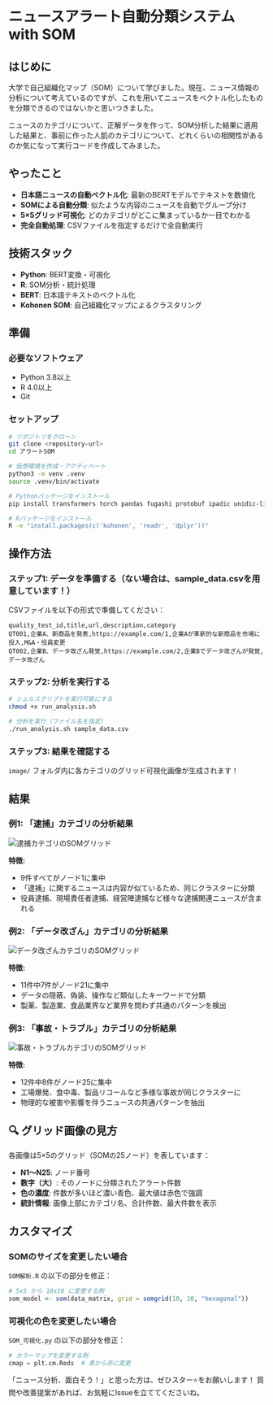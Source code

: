 # ニュースアラート自動分類システム with SOM

## はじめに

大学で自己組織化マップ（SOM）について学びました。現在、ニュース情報の分析について考えているのですが、これを用いてニュースをベクトル化したものを分類できるのではないかと思いつきました。

ニュースのカテゴリについて、正解データを作って、SOM分析した結果に適用した結果と、事前に作った人肌のカテゴリについて、どれくらいの相関性があるのか気になって実行コードを作成してみました。

## やったこと

- **日本語ニュースの自動ベクトル化**: 最新のBERTモデルでテキストを数値化
- **SOMによる自動分類**: 似たような内容のニュースを自動でグループ分け
- **5×5グリッド可視化**: どのカテゴリがどこに集まっているか一目でわかる
- **完全自動処理**: CSVファイルを指定するだけで全自動実行

## 技術スタック

- **Python**: BERT変換・可視化
- **R**: SOM分析・統計処理
- **BERT**: 日本語テキストのベクトル化
- **Kohonen SOM**: 自己組織化マップによるクラスタリング

## 準備

### 必要なソフトウェア
- Python 3.8以上
- R 4.0以上
- Git

### セットアップ
```bash
# リポジトリをクローン
git clone <repository-url>
cd アラートSOM

# 仮想環境を作成・アクティベート
python3 -m venv .venv
source .venv/bin/activate

# Pythonパッケージをインストール
pip install transformers torch pandas fugashi protobuf ipadic unidic-lite matplotlib seaborn numpy

# Rパッケージをインストール
R -e "install.packages(c('kohonen', 'readr', 'dplyr'))"
```

## 操作方法

### ステップ1: データを準備する（ない場合は、sample_data.csvを用意しています！）
CSVファイルを以下の形式で準備してください：

```csv
quality_test_id,title,url,description,category
QT001,企業A、新商品を発表,https://example.com/1,企業Aが革新的な新商品を市場に投入,M&A・役員変更
QT002,企業B、データ改ざん発覚,https://example.com/2,企業Bでデータ改ざんが発覚,データ改ざん
```

### ステップ2: 分析を実行する
```bash
# シェルスクリプトを実行可能にする
chmod +x run_analysis.sh

# 分析を実行（ファイル名を指定）
./run_analysis.sh sample_data.csv
```

### ステップ3: 結果を確認する
`image/` フォルダ内に各カテゴリのグリッド可視化画像が生成されます！

## 結果

### 例1: 「逮捕」カテゴリの分析結果

![逮捕カテゴリのSOMグリッド](image/逮捕_grid.png)

**特徴:**
- 9件すべてがノード1に集中
- 「逮捕」に関するニュースは内容が似ているため、同じクラスターに分類
- 役員逮捕、現場責任者逮捕、経営陣逮捕など様々な逮捕関連ニュースが含まれる

### 例2: 「データ改ざん」カテゴリの分析結果

![データ改ざんカテゴリのSOMグリッド](image/データ改ざん_grid.png)

**特徴:**
- 11件中7件がノード21に集中
- データの隠蔽、偽装、操作など類似したキーワードで分類
- 製薬、製造業、食品業界など業界を問わず共通のパターンを検出

### 例3: 「事故・トラブル」カテゴリの分析結果

![事故・トラブルカテゴリのSOMグリッド](image/事故トラブル_grid.png)

**特徴:**
- 12件中8件がノード25に集中
- 工場爆発、食中毒、製品リコールなど多様な事故が同じクラスターに
- 物理的な被害や影響を伴うニュースの共通パターンを抽出

## 🔍 グリッド画像の見方

各画像は5×5のグリッド（SOMの25ノード）を表しています：

- **N1〜N25**: ノード番号
- **数字（大）**: そのノードに分類されたアラート件数
- **色の濃度**: 件数が多いほど濃い青色、最大値は赤色で強調
- **統計情報**: 画像上部にカテゴリ名、合計件数、最大件数を表示

## カスタマイズ

### SOMのサイズを変更したい場合
`SOM解析.R` の以下の部分を修正：
```r
# 5x5 から 10x10 に変更する例
som_model <- som(data_matrix, grid = somgrid(10, 10, "hexagonal"))
```

### 可視化の色を変更したい場合
`SOM_可視化.py` の以下の部分を修正：
```python
# カラーマップを変更する例
cmap = plt.cm.Reds  # 青から赤に変更
```

「ニュース分析、面白そう！」と思った方は、ぜひスター⭐をお願いします！
質問や改善提案があれば、お気軽にIssueを立ててくださいね。 
